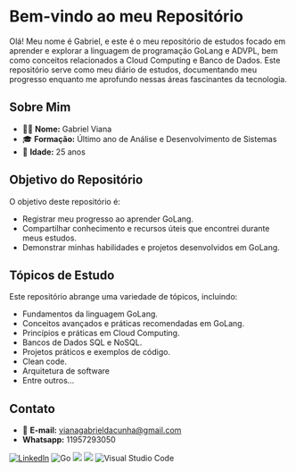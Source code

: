 # Bem-vindo ao meu Repositório 

Olá! Meu nome é Gabriel, e este é o meu repositório de estudos focado em aprender e explorar a linguagem de programação GoLang e ADVPL, bem como conceitos relacionados a Cloud Computing e Banco de Dados. Este repositório serve como meu diário de estudos, documentando meu progresso enquanto me aprofundo nessas áreas fascinantes da tecnologia.

## Sobre Mim

- 👨‍💻 **Nome:** Gabriel Viana
- 🎓 **Formação:** Último ano de Análise e Desenvolvimento de Sistemas
- 📅 **Idade:** 25 anos

## Objetivo do Repositório

O objetivo deste repositório é:

- Registrar meu progresso ao aprender GoLang.
- Compartilhar conhecimento e recursos úteis que encontrei durante meus estudos.
- Demonstrar minhas habilidades e projetos desenvolvidos em GoLang.

## Tópicos de Estudo

Este repositório abrange uma variedade de tópicos, incluindo:

- Fundamentos da linguagem GoLang.
- Conceitos avançados e práticas recomendadas em GoLang.
- Princípios e práticas em Cloud Computing.
- Bancos de Dados SQL e NoSQL.
- Projetos práticos e exemplos de código.
- Clean code.
- Arquitetura de software
- Entre outros...


## Contato

- 📧 **E-mail:** vianagabrieldacunha@gmail.com
- **Whatsapp:** 11957293050

[![Linkedln](https://img.shields.io/badge/LinkedIn-0077B5?style=for-the-badge&logo=linkedin&logoColor=white)](https://www.linkedin.com/in/gabriel-viana-cunha/)
![Go](https://img.shields.io/badge/go-%2300ADD8.svg?style=for-the-badge&logo=go&logoColor=white)
[![](https://img.shields.io/badge/Amazon_AWS-232F3E?style=for-the-badge&logo=amazon-aws&logoColor=white)](#)
[![](https://img.shields.io/badge/Microsoft_Excel-217346?style=for-the-badge&logo=microsoft-excel&logoColor=white)](#)
![Visual Studio Code](https://img.shields.io/badge/Visual%20Studio%20Code-0078d7.svg?style=for-the-badge&logo=visual-studio-code&logoColor=white)


